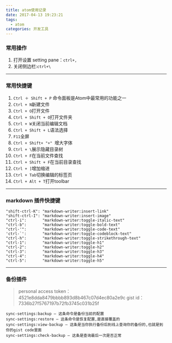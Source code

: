 ```yaml
---
title: atom使用记录
date: 2017-04-13 19:23:21
tags:
  - atom
categories: 开发工具
---
```


### 常用操作
1. 打开设置 setting pane：`ctrl+,`
2. 关闭侧边栏:`ctrl+\`

---

### 常用快捷键
1. `Ctrl ＋ Shift + P` 命令面板是Atom中最常用的功能之一
2. `Ctrl + N`新建文件
3. `Ctrl + O`打开文件
4. `Ctrl + Shift + O`打开文件夹
5. `Ctrl + W`关闭当前编辑文档
6. `Ctrl + Shift + L`语法选择
7. `F11`全屏
8. `Ctrl + Shift+ "+" `增大字体
9. `Ctrl + \`展示隐藏目录树
10. `Ctrl + F`在当前文件查找
11. `Ctrl + Shift + F`在当前目录查找
12. `Ctrl + ]`增加缩进
13. `Ctrl + Tab`切换编辑的标签页
14. `Ctrl + Alt + T`打开toolbar

---
### markdown 插件快捷键
```
"shift-ctrl-K": "markdown-writer:insert-link"
"shift-ctrl-I": "markdown-writer:insert-image"
"ctrl-i":       "markdown-writer:toggle-italic-text"
"ctrl-b":       "markdown-writer:toggle-bold-text"
"ctrl-'":       "markdown-writer:toggle-code-text"
'ctrl-`':       "markdown-writer:toggle-codeblock-text"
"ctrl-h":       "markdown-writer:toggle-strikethrough-text"
"ctrl-1":       "markdown-writer:toggle-h1"
"ctrl-2":       "markdown-writer:toggle-h2"
"ctrl-3":       "markdown-writer:toggle-h3"
"ctrl-4":       "markdown-writer:toggle-h4"
"ctrl-5":       "markdown-writer:toggle-h5"
```
---
### 备份插件
 > personal access token：4521e8dda8479bbbb893d8b467c07d4ec80a2e9c
 > gist id：7336b27f5767197b72fb3745c031b25f
```
sync-settings:backup – 这条命令是备份当前的配置
sync-settings:restore – 这条命令是恢复配置,是直接覆盖的
sync-settings:view-backup – 这条是当你执行备份后到线上查询你的备份的,也就是到你的gist code里面
sync-settings:check-backup – 这条是查询最后一次是否正常
```
